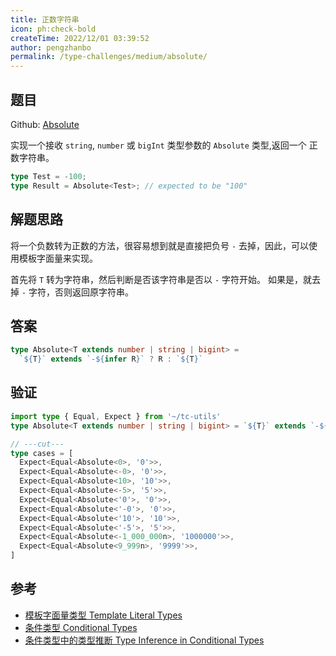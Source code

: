 ```yaml
---
title: 正数字符串
icon: ph:check-bold
createTime: 2022/12/01 03:39:52
author: pengzhanbo
permalink: /type-challenges/medium/absolute/
---
```


## 题目

Github: [Absolute](https://github.com/type-challenges/type-challenges/blob/main/questions/00529-medium-absolute/)

实现一个接收 `string`, `number` 或 `bigInt` 类型参数的 `Absolute` 类型,返回一个 正数字符串。

```ts
type Test = -100;
type Result = Absolute<Test>; // expected to be "100"
```

## 解题思路

将一个负数转为正数的方法，很容易想到就是直接把负号 `-` 去掉，因此，可以使用模板字面量来实现。

首先将 `T` 转为字符串，然后判断是否该字符串是否以 `-` 字符开始。
如果是，就去掉 `-` 字符，否则返回原字符串。

## 答案

```ts
type Absolute<T extends number | string | bigint> = 
  `${T}` extends `-${infer R}` ? R : `${T}`
```

## 验证

```ts twoslash
import type { Equal, Expect } from '~/tc-utils'
type Absolute<T extends number | string | bigint> = `${T}` extends `-${infer R}` ? R : `${T}`

// ---cut---
type cases = [
  Expect<Equal<Absolute<0>, '0'>>,
  Expect<Equal<Absolute<-0>, '0'>>,
  Expect<Equal<Absolute<10>, '10'>>,
  Expect<Equal<Absolute<-5>, '5'>>,
  Expect<Equal<Absolute<'0'>, '0'>>,
  Expect<Equal<Absolute<'-0'>, '0'>>,
  Expect<Equal<Absolute<'10'>, '10'>>,
  Expect<Equal<Absolute<'-5'>, '5'>>,
  Expect<Equal<Absolute<-1_000_000n>, '1000000'>>,
  Expect<Equal<Absolute<9_999n>, '9999'>>,
]
```

## 参考

- [模板字面量类型 Template Literal Types](https://www.typescriptlang.org/docs/handbook/2/template-literal-types.html)
- [条件类型 Conditional Types](https://www.typescriptlang.org/docs/handbook/2/conditional-types.html)
- [条件类型中的类型推断 Type Inference in Conditional Types](https://www.typescriptlang.org/docs/handbook/2/conditional-types.html#inferring-within-conditional-types)

